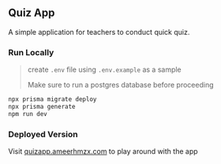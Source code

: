 ## Quiz App

A simple application for teachers to conduct quick quiz.

### Run Locally

> create `.env` file using `.env.example` as a sample
> 
> Make sure to run a postgres database before proceeding

```bash
npx prisma migrate deploy
npx prisma generate 
npm run dev
```

### Deployed Version

Visit [quizapp.ameerhmzx.com](https://quizapp.ameerhmzx.com/) to play around with the app